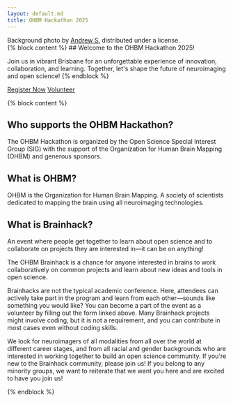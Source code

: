 ```yaml
---
layout: default.md
title: OHBM Hackathon 2025
---
```


<!-- Added floating credits for background photo -->
<div class="photo-credits">
  Background photo by
  <a href="https://flic.kr/p/puMyXa" target="_blank" rel="noopener">Andrew S.</a>
  distributed under a
  <a href="https://creativecommons.org/licenses/by-sa/2.0/" target="_blank" rel="noopener"><i class="fab fa-creative-commons"></i><i class="fa-brands fa-creative-commons-by"></i><i class="fa-brands fa-creative-commons-sa"></i></a>
  license.
</div>

<!-- set background image -->
<style>
  body {
    background: url('_img/background_imgs/brisbane_1.jpg') no-repeat center center/cover;
  }
</style>


<section class="content">
  {% block content %}
  ## Welcome to the OHBM Hackathon 2025!
  
  Join us in vibrant Brisbane for an unforgettable experience of innovation, collaboration, and learning.
  Together, let's shape the future of neuroimaging and open science!
  {% endblock %}
  <div class="cta-buttons">
    <a href="#" class="btn-primary" onclick="showPopup()">Register Now</a>
    <a href="#" class="btn-secondary" onclick="showPopup()">Volunteer</a>
  </div>
</section>

<section class="content">

{% block content %}

## Who supports the OHBM Hackathon?

The OHBM Hackathon is organized by the Open Science Special Interest Group (SIG) with the support of the Organization for Human Brain Mapping (OHBM) and generous sponsors.

## What is OHBM?

OHBM is the Organization for Human Brain Mapping.
A society of scientists dedicated to mapping the brain using all neuroimaging technologies.

## What is Brainhack?

An event where people get together to learn about open science and to collaborate on projects they are interested in—it can be on anything!

The OHBM Brainhack is a chance for anyone interested in brains to work collaboratively on common projects and learn about new ideas and tools in open science.

Brainhacks are not the typical academic conference.
Here, attendees can actively take part in the program and learn from each other—sounds like something you would like? You can become a part of the event as a volunteer by filling out the form linked above.
Many Brainhack projects might involve coding, but it is not a requirement, and you can contribute in most cases even without coding skills.

We look for neuroimagers of all modalities from all over the world at different career stages, and from all racial and gender backgrounds who are interested in working together to build an open science community.
If you're new to the Brainhack community, please join us! If you belong to any minority groups, we want to reiterate that we want you here and are excited to have you join us!


{% endblock %}
</section>

<script>
function showPopup() {
  alert("Thank you for your interest! Registration and volunteering will be announced soon. Please follow us on X @ohbm_open and our other social media channels to stay updated. In the meantime, consider submitting a project proposal or a tutorial!");
}
</script>
